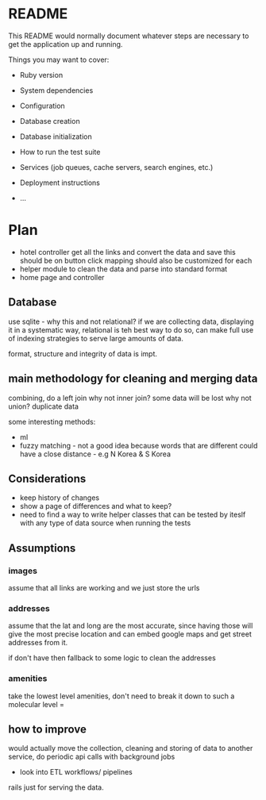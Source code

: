 # README

This README would normally document whatever steps are necessary to get the
application up and running.

Things you may want to cover:

* Ruby version

* System dependencies

* Configuration

* Database creation

* Database initialization

* How to run the test suite

* Services (job queues, cache servers, search engines, etc.)

* Deployment instructions

* ...

# Plan

- hotel controller
    get all the links and convert the data and save
    this should be on button click
    mapping should also be customized for each
- helper module
    to clean the data and parse into standard format
- home page and controller

## Database
use sqlite - why this and not relational?
if we are collecting data, displaying it in a systematic way, relational is teh best way to do so, can make full use of indexing strategies to serve large amounts of data.

format, structure and integrity of data is impt.

## main methodology for cleaning and merging data
combining, do a left join
why not inner join? some data will be lost
why not union? duplicate data

some interesting methods:
- ml
- fuzzy matching - not a good idea because words that are different could have a close distance - e.g N Korea & S Korea


## Considerations
- keep history of changes
- show a page of differences and what to keep? 
- need to find a way to write helper classes that can be tested by iteslf with any type of data source when running the tests

## Assumptions
### images
assume that all links are working and we just store the urls

### addresses
assume that the lat and long are the most accurate, since having those will give the most precise location and can embed google maps and get street addresses from it.

if don't have then fallback to some logic to clean the addresses

### amenities
take the lowest level amenities,
don't need to break it down to such a molecular level =

## how to improve
would actually move the collection, cleaning and storing of data to another service, do periodic api calls with background jobs

- look into ETL workflows/ pipelines

rails just for serving the data.




